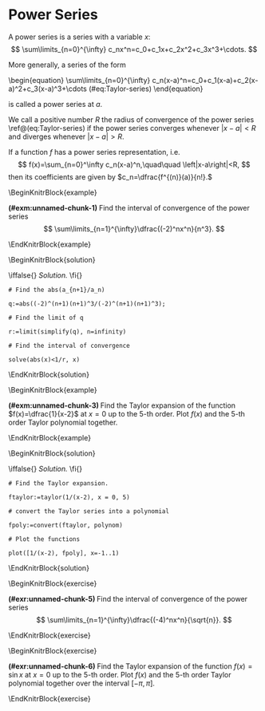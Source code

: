 # Power Series

A power series is a series with a variable $x$:
$$
\sum\limits_{n=0}^{\infty} c_nx^n=c_0+c_1x+c_2x^2+c_3x^3+\cdots.
$$

More generally, a series of the form

\begin{equation}
\sum\limits_{n=0}^{\infty} c_n(x-a)^n=c_0+c_1(x-a)+c_2(x-a)^2+c_3(x-a)^3+\cdots
(\#eq:Taylor-series)
\end{equation}

is called a power series at $a$.

We call a positive number $R$ the radius of convergence of the power series \ref@(eq:Taylor-series) if the power series converges whenever $\left|x-a\right|<R$ and diverges whenever  $\left|x-a\right|>R$.

If a function $f$ has a power series representation, i.e.
$$
f(x)=\sum_{n=0}^\infty c_n(x-a)^n,\quad\quad \left|x-a\right|<R,
$$
then its coefficients are given by $c_n=\dfrac{f^{(n)}(a)}{n!}.$

<!-- This representation is called a Taylor expansion.

Given a differentiable function $f(x)$, we can use Maple command `taylor(f, x=a, n)` to find its Taylor expansion at $x=a$ up to the $n$-th order.

We also have Maple command `TaylorApproximation` supported by the package `Student[Calculus1]` which provides more details about Taylor expansion.

TaylorApproximation(sin(x), x=-1, order=1..10, output=animation, view=[-5..3, DEFAULT]); -->

\BeginKnitrBlock{example}<div class="example"><span class="example" id="exm:unnamed-chunk-1"><strong>(\#exm:unnamed-chunk-1) </strong></span>
Find the interval of convergence of the power series
$$
\sum\limits_{n=1}^{\infty}\dfrac{(-2)^nx^n}{n^3}.
$$
</div>\EndKnitrBlock{example}

\BeginKnitrBlock{solution}<div class="solution">\iffalse{} <span class="solution"><em>Solution. </em></span>  \fi{}<br>

    # Find the abs(a_{n+1}/a_n)

    q:=abs((-2)^(n+1)(n+1)^3/(-2)^(n+1)(n+1)^3);

    # Find the limit of q

    r:=limit(simplify(q), n=infinity)

    # Find the interval of convergence

    solve(abs(x)<1/r, x)
</div>\EndKnitrBlock{solution}

\BeginKnitrBlock{example}<div class="example"><span class="example" id="exm:unnamed-chunk-3"><strong>(\#exm:unnamed-chunk-3) </strong></span>
Find the Taylor expansion of the function $f(x)=\dfrac{1}{x-2}$ at $x=0$ up to the 5-th order. Plot $f(x)$ and the $5$-th order Taylor polynomial together.
</div>\EndKnitrBlock{example}

\BeginKnitrBlock{solution}<div class="solution">\iffalse{} <span class="solution"><em>Solution. </em></span>  \fi{}<br>

    # Find the Taylor expansion.

    ftaylor:=taylor(1/(x-2), x = 0, 5)

    # convert the Taylor series into a polynomial

    fpoly:=convert(ftaylor, polynom)

    # Plot the functions

    plot([1/(x-2), fpoly], x=-1..1)
</div>\EndKnitrBlock{solution}

\BeginKnitrBlock{exercise}<div class="exercise"><span class="exercise" id="exr:unnamed-chunk-5"><strong>(\#exr:unnamed-chunk-5) </strong></span>
Find the interval of convergence of the power series 
$$
\sum\limits_{n=1}^{\infty}\dfrac{(-4)^nx^n}{\sqrt{n}}.
$$
</div>\EndKnitrBlock{exercise}

\BeginKnitrBlock{exercise}<div class="exercise"><span class="exercise" id="exr:unnamed-chunk-6"><strong>(\#exr:unnamed-chunk-6) </strong></span>
Find the Taylor expansion of the function $f(x)=\sin x$ at $x=0$ up to the 5-th order. Plot $f(x)$ and the $5$-th order Taylor polynomial together over the interval $[-\pi,\pi]$.
</div>\EndKnitrBlock{exercise}
